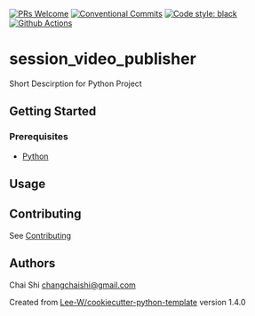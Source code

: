 [![PRs Welcome](https://img.shields.io/badge/PRs-welcome-brightgreen.svg?style=flat-square)](http://makeapullrequest.com)
[![Conventional Commits](https://img.shields.io/badge/Conventional%20Commits-1.0.0-yellow.svg?style=flat-square)](https://conventionalcommits.org)
[![Code style: black](https://img.shields.io/badge/code%20style-black-000000.svg)](https://github.com/psf/black)
[![Github Actions](https://github.com/iknowright/session_video_publisher/actions/workflows/python-check.yaml/badge.svg)](https://github.com/iknowright/session_video_publisher/actions/workflows/python-check.yaml)


# session_video_publisher

Short Descirption for Python Project

## Getting Started

### Prerequisites
* [Python](https://www.python.org/downloads/)

## Usage


## Contributing
See [Contributing](contributing.md)

## Authors
Chai Shi <changchaishi@gmail.com>


Created from [Lee-W/cookiecutter-python-template](https://github.com/Lee-W/cookiecutter-python-template/tree/1.4.0) version 1.4.0
